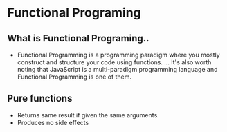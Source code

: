 # Functional Programing

## What is Functional Programing..

- Functional Programming is a programming paradigm where you mostly construct and structure your code using functions. ... It's also worth noting that JavaScript is a multi-paradigm programming language and Functional Programming is one of them.

## Pure functions

- Returns same result if given the same arguments.
- Produces no side effects